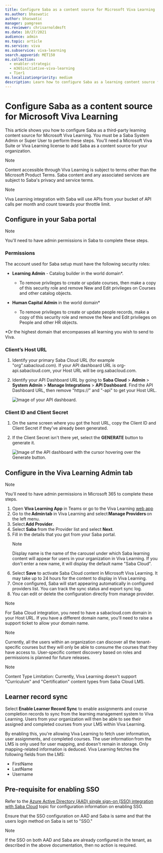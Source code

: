 ```yaml
---
title: Configure Saba as a content source for Microsoft Viva Learning
ms.author: bhaswatic
author: bhaswatic
manager: pamgreen
ms.reviewer: chrisarnoldmsft
ms.date: 10/27/2021
audience: admin
ms.topic: article
ms.service: viva
ms.subservice: viva-learning
search.appverid: MET150
ms.collection:
  - enabler-strategic
  - m365initiative-viva-learning
  - Tier1
ms.localizationpriority: medium
description: Learn how to configure Saba as a learning content source for Microsoft Viva Learning.
---
```


# Configure Saba as a content source for Microsoft Viva Learning

This article shows you how to configure Saba as a third-party learning content source for Microsoft Viva Learning. You must be a Saba System Admin or Super User to perform these steps. You'll need a Microsoft Viva Suite or Viva Learning license to add Saba as a content source for your organization.

>[!NOTE]
>Content accessible through Viva Learning is subject to terms other than the Microsoft Product Terms. Saba content and any associated services are subject to Saba's privacy and service terms.

>[!NOTE]
>Viva Learning integration with Saba will use APIs from your bucket of API calls per month and count towards your throttle limit.

## Configure in your Saba portal

>[!NOTE]
>You'll need to have admin permissions in Saba to complete these steps.

### Permissions

The account used for Saba setup must have the following security roles:

- **Learning Admin** - Catalog builder in the world domain*. 
    - To remove privileges to create or update courses, then make a copy of this security role and remove New and Edit privileges on Courses and other catalog objects. 
    
-	**Human Capital Admin** in the world domain*  
    - To remove privileges to create or update people records, make a copy of this security role and remove the New and Edit privileges on People and other HR objects.

*Or the highest domain that encompasses all learning you wish to send to Viva. 
 

### Client’s Host URL

1. Identify your primary Saba Cloud URL (for example "org".sabacloud.com). If your API dashboard URL is org-api.sabacloud.com, your Host URL will be org.sabacloud.com.
2. Identify your API Dashboard URL by going to **Saba Cloud** > **Admin** > **System Admin** > **Manage Integrations** > **API Dashboard**. Find the API Dashboard URL, then remove "https://" and "-api" to get your Host URL.

    ![Image of your API dashboard.](../media/learning/saba-a.png)

### Client ID and Client Secret

1. On the same screen where you got the host URL, copy the Client ID and Client Secret if they've already been generated.

2. If the Client Secret isn't there yet, select the **GENERATE** button to generate it.

    ![Image of the API dashboard with the cursor hovering over the Generate button.](../media/learning/saba-b.png)

## Configure in the Viva Learning Admin tab

>[!NOTE]
>You'll need to have admin permissions in Microsoft 365 to complete these steps.

1. Open **Viva Learning App** in Teams or go to the Viva Learning [web app](https://aka.ms/VivaLearningWeb)
2. Go to the **Admin tab** in Viva Learning and select **Manage Providers** on the left menu. 
3. Select **Add Provider**. 
4. Select **Saba** from the Provider list and select **Next**. 
5. Fill in the details that you got from your Saba portal.
    > [!NOTE]
    > Display name is the name of the carousel under which Saba learning content will appear for users in your organization in Viva Learning. If you don't enter a new name, it will display the default name "Saba Cloud".
6. Select **Save** to activate Saba Cloud content in Microsoft Viva Learning. It may take up to 24 hours for the content to display in Viva Learning.
7. Once configured, Saba will start appearing automatically in configured providers list. You can track the sync status and export sync log. 
8. You can edit or delete the configuration directly from manage provider.

> [!NOTE]
> For Saba Cloud integration, you need to have a sabacloud.com domain in your Host URL. If you have a different domain name, you'll need to raise a support ticket to allow your domain name.

> [!NOTE]
> Currently, all the users within an organization can discover all the tenant-specific courses but they will only be able to consume the courses that they have access to. User-specific content discovery based on roles and permissions is planned for future releases.

> [!NOTE]
> Content Type Limitation: Currently, Viva Learning doesn't support "Curriculum" and "Certification" content types from Saba Cloud LMS.

## Learner record sync

Select **Enable Learner Record Sync** to enable assignments and course completion records to sync from the learning management system to Viva Learning. Users from your organization will then be able to see their assigned and completed courses from your LMS within Viva Learning.  

By enabling this, you're allowing Viva Learning to fetch user information, user assignments, and completed courses. The user information from the LMS is only used for user mapping, and doesn't remain in storage. Only mapping-related information is deduced. Viva Learning fetches the following fields from the LMS:

- FirstName
- LastName
- Username

## Pre-requisite for enabling SSO

Refer to the [Azure Active Directory (AAD) single sign-on (SSO) integration with Saba Cloud](/azure/active-directory/saas-apps/saba-cloud-tutorial) topic for configuration information on enabling SSO.

Ensure that the SSO configuration on AAD and Saba is same and that the users login method on Saba is set to "SSO."

>[!NOTE]
> If the SSO on both AAD and Saba are already configured in the tenant, as described in the above documentation, then no action is required.
